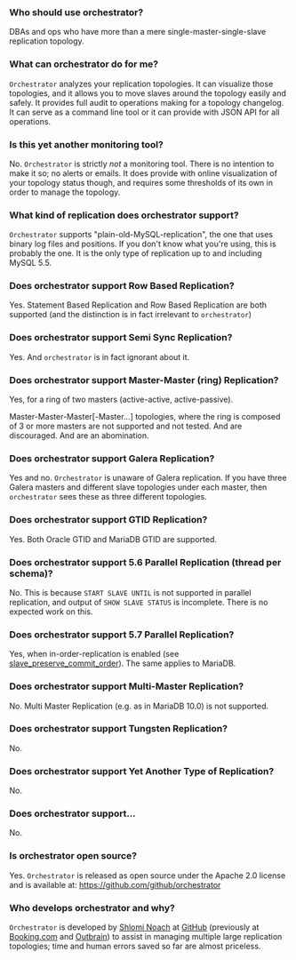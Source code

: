 ### Who should use orchestrator?

DBAs and ops who have more than a mere single-master-single-slave replication topology.

### What can orchestrator do for me?

`Orchestrator` analyzes your replication topologies. It can visualize those topologies, and it allows you to
move slaves around the topology easily and safely. It provides full audit to operations making for a
topology changelog. It can serve as a command line tool or it can provide with JSON API for all operations.

### Is this yet another monitoring tool?

No. `Orchestrator` is strictly _not_ a monitoring tool. There is no intention to make it so; no alerts or emails. It does provide with online visualization of your topology status though, and requires some thresholds of its own in order to manage the topology.

### What kind of replication does orchestrator support?

`Orchestrator` supports "plain-old-MySQL-replication", the one that uses binary log files and positions.
If you don't know what you're using, this is probably the one. It is the only type of replication up to and including MySQL 5.5.

### Does orchestrator support Row Based Replication?

Yes. Statement Based Replication and Row Based Replication are both supported (and the distinction
is in fact irrelevant to `orchestrator`)

### Does orchestrator support Semi Sync Replication?

Yes. And `orchestrator` is in fact ignorant about it.

### Does orchestrator support Master-Master (ring) Replication?

Yes, for a ring of two masters (active-active, active-passive).

Master-Master-Master[-Master...] topologies, where the ring is composed of 3 or more masters are not supported and not tested.
And are discouraged. And are an abomination.

### Does orchestrator support Galera Replication?

Yes and no. `Orchestrator` is unaware of Galera replication. If you have three Galera masters and different slave topologies under each master,
then `orchestrator` sees these as three different topologies.

### Does orchestrator support GTID Replication?

Yes. Both Oracle GTID and MariaDB GTID are supported.

### Does orchestrator support 5.6 Parallel Replication (thread per schema)?

No. This is because `START SLAVE UNTIL` is not supported in parallel replication, and output of `SHOW SLAVE STATUS` is incomplete.
There is no expected work on this.

### Does orchestrator support 5.7 Parallel Replication?

Yes, when in-order-replication is enabled (see [slave_preserve_commit_order](http://dev.mysql.com/doc/refman/5.7/en/replication-options-slave.html#sysvar_slave_preserve_commit_order)). The same applies to MariaDB.

### Does orchestrator support Multi-Master Replication?

No. Multi Master Replication (e.g. as in MariaDB 10.0) is not supported.

### Does orchestrator support Tungsten Replication?

No.

### Does orchestrator support Yet Another Type of Replication?

No.

### Does orchestrator support...

No.

### Is orchestrator open source?

Yes. `Orchestrator` is released as open source under the Apache 2.0 license and is available at: https://github.com/github/orchestrator

### Who develops orchestrator and why?

`Orchestrator` is developed by [Shlomi Noach](https://github.com/shlomi-noach) at [GitHub](http://github.com) (previously at [Booking.com](http://booking.com) and [Outbrain](http://outbrain.com)) to assist in managing multiple large replication topologies; time and human errors saved so far are almost priceless.
